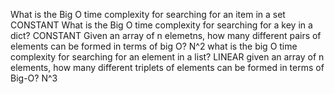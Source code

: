 What is the Big O time complexity for searching for an item in a set
CONSTANT
What is the Big O time complexity for searching for a key in a dict?
CONSTANT
Given an array of n elemetns, how many different pairs of elements can be formed in terms of big O?
N^2
what is the big O time complexity for searching for an element in a list?
LINEAR
given an array of n elements, how many different triplets of elements can be formed in terms of Big-O?
N^3
